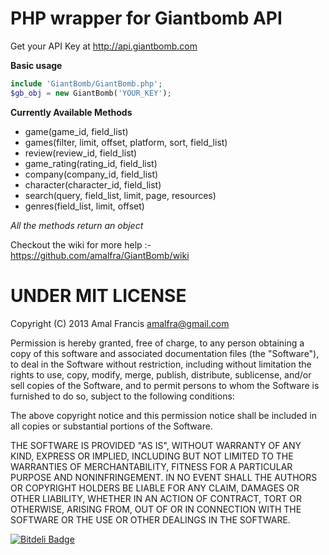 PHP wrapper for Giantbomb API
==============================

Get your API Key at http://api.giantbomb.com


**Basic usage**
```php
include 'GiantBomb/GiantBomb.php';
$gb_obj = new GiantBomb('YOUR_KEY');
```

**Currently Available Methods**
* game(game_id, field_list)
* games(filter, limit, offset, platform, sort, field_list)
* review(review_id, field_list)
* game_rating(rating_id, field_list)
* company(company_id, field_list)
* character(character_id, field_list)
* search(query, field_list, limit, page, resources)
* genres(field_list, limit, offset)

*All the methods return an object*

Checkout the wiki for more help :- https://github.com/amalfra/GiantBomb/wiki

UNDER MIT LICENSE
=================

Copyright (C) 2013 Amal Francis amalfra@gmail.com

Permission is hereby granted, free of charge, to any person obtaining a copy of this software and associated documentation files (the "Software"), to deal in the Software without restriction, including without limitation the rights to use, copy, modify, merge, publish, distribute, sublicense, and/or sell copies of the Software, and to permit persons to whom the Software is furnished to do so, subject to the following conditions:

The above copyright notice and this permission notice shall be included in all copies or substantial portions of the Software.

THE SOFTWARE IS PROVIDED "AS IS", WITHOUT WARRANTY OF ANY KIND, EXPRESS OR IMPLIED, INCLUDING BUT NOT LIMITED TO THE WARRANTIES OF MERCHANTABILITY, FITNESS FOR A PARTICULAR PURPOSE AND NONINFRINGEMENT. IN NO EVENT SHALL THE AUTHORS OR COPYRIGHT HOLDERS BE LIABLE FOR ANY CLAIM, DAMAGES OR OTHER LIABILITY, WHETHER IN AN ACTION OF CONTRACT, TORT OR OTHERWISE, ARISING FROM, OUT OF OR IN CONNECTION WITH THE SOFTWARE OR THE USE OR OTHER DEALINGS IN THE SOFTWARE.



[![Bitdeli Badge](https://d2weczhvl823v0.cloudfront.net/amalfra/giantbomb/trend.png)](https://bitdeli.com/free "Bitdeli Badge")

